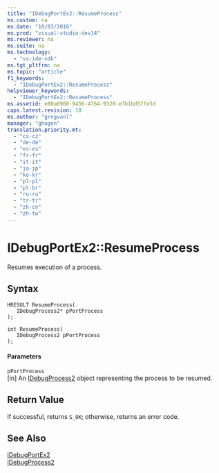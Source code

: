 ```yaml
---
title: "IDebugPortEx2::ResumeProcess"
ms.custom: na
ms.date: "10/03/2016"
ms.prod: "visual-studio-dev14"
ms.reviewer: na
ms.suite: na
ms.technology: 
  - "vs-ide-sdk"
ms.tgt_pltfrm: na
ms.topic: "article"
f1_keywords: 
  - "IDebugPortEx2::ResumeProcess"
helpviewer_keywords: 
  - "IDebugPortEx2::ResumeProcess"
ms.assetid: e80a6960-9456-4764-9320-e7b1bd57fe5d
caps.latest.revision: 10
ms.author: "gregvanl"
manager: "ghogen"
translation.priority.mt: 
  - "cs-cz"
  - "de-de"
  - "es-es"
  - "fr-fr"
  - "it-it"
  - "ja-jp"
  - "ko-kr"
  - "pl-pl"
  - "pt-br"
  - "ru-ru"
  - "tr-tr"
  - "zh-cn"
  - "zh-tw"
---
```

# IDebugPortEx2::ResumeProcess
Resumes execution of a process.  
  
## Syntax  
  
```cpp#  
HRESULT ResumeProcess(   
   IDebugProcess2* pPortProcess  
);  
```  
  
```cpp#  
int ResumeProcess(   
   IDebugProcess2 pPortProcess  
);  
```  
  
#### Parameters  
 `pPortProcess`  
 [in] An [IDebugProcess2](../extensibility/idebugprocess2.md) object representing the process to be resumed.  
  
## Return Value  
 If successful, returns `S_OK`; otherwise, returns an error code.  
  
## See Also  
 [IDebugPortEx2](../extensibility/idebugportex2.md)   
 [IDebugProcess2](../extensibility/idebugprocess2.md)